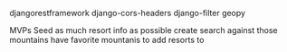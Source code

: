 djangorestframework
django-cors-headers
django-filter
geopy



MVPs
Seed as much resort info as possible
create search against those mountains
have favorite mountanis to add resorts to